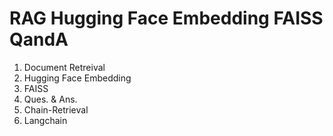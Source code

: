 # RAG Hugging Face Embedding FAISS QandA

1. Document Retreival
2. Hugging Face Embedding
3. FAISS
4. Ques. & Ans.
5. Chain-Retrieval
6. Langchain
